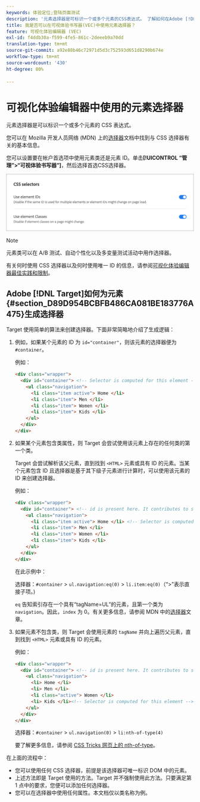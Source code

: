 ```yaml
---
keywords: 体验定位;登陆页面测试
description: '元素选择器是可标识一个或多个元素的CSS表达式。 了解如何在Adobe [!DNL Target] Visual Experience Composer(VEC)中使用元素选择器。 '
title: 我是否可以在可视体验书写器(VEC)中使用元素选择器？
feature: 可视化体验编辑器 (VEC)
exl-id: f4ddb30a-f599-4fe5-861c-2deeeb9a70dd
translation-type: tm+mt
source-git-commit: a92e88b46c72971d5d3c752593d651d8290b674e
workflow-type: tm+mt
source-wordcount: '430'
ht-degree: 80%

---
```


# 可视化体验编辑器中使用的元素选择器

元素选择器是可以标识一个或多个元素的 CSS 表达式。

您可以在 Mozilla 开发人员网络 (MDN) 上的[选择器](https://developer.mozilla.org/en-US/docs/Web/Guide/CSS/Getting_started/Selectors)文档中找到与 CSS 选择器有关的基本信息。

您可以设置要在帐户首选项中使用元素类还是元素 ID。单击&#x200B;**[!UICONTROL “管理”>“可视体验书写器”]**，然后选择首选CSS选择器。

![](assets/css_selectors.png)

>[!NOTE]
>
>元素类可以在 A/B 测试、自动个性化以及多变量测试活动中用作选择器。

有关何时使用 CSS 选择器以及何时使用唯一 ID 的信息，请参阅[可视化体验编辑器最佳实践和限制](/help/c-experiences/c-visual-experience-composer/experience-composer-best-practices.md#concept_E284B3F704C04406B174D9050A2528A6)。

## Adobe [!DNL Target]如何为元素{#section_D89D954BCBFB486CA081BE183776A475}生成选择器

Target 使用简单的算法来创建选择器。下面非常简略地介绍了生成逻辑：

1. 例如，如果某个元素的 ID 为 `id="container"`，则该元素的选择器便为 `#container`。

   例如：

   ```html
   <div class="wrapper">
     <div id="container"> <!-- Selector is computed for this element -->
       <ul class="navigation">
         <li class="item active"> Home </li>
         <li class="item"> Men </li>
         <li class="item"> Women </li>
         <li class="item"> Kids </li>
       </ul>
     </div>
   </div>
   ```

1. 如果某个元素包含类属性，则 Target 会尝试使用该元素上存在的任何类的第一个类。

   Target 会尝试解析该父元素，直到找到 `<HTML>` 元素或具有 ID 的元素。当某个元素包含 ID 且选择器是基于其下级子元素进行计算时，可以使用该元素的 ID 来创建选择器。

   例如：

   ```html
   <div class="wrapper">
     <div id="container"> <!-- id is present here. It contributes to selector -->
       <ul class="navigation">
         <li class="item active"> Home </li> <!-- Selector is computed for this element -->
         <li class="item"> Men </li>
         <li class="item"> Women </li>
         <li class="item"> Kids </li>
       </ul>
     </div>
   </div>
   ```

   在此示例中：

   选择器：`#container` > `ul.navigation:eq(0)` > `li.item:eq(0)`（“>”表示直接子项。)

   `eq` 告知索引存在一个具有“tagName=UL”的元素，且第一个类为 `navigation`。因此，`index` 为 0。有关更多信息，请参阅 MDN 中的[选择器](https://developer.mozilla.org/en-US/docs/Web/Guide/CSS/Getting_started/Selectors)文章。

1. 如果元素不包含类，则 Target 会使用元素的 `tagName` 并向上遍历父元素，直到找到 `<HTML>` 元素或具有 ID 的元素。

   例如：

   ```html
   <div class="wrapper">
     <div id="container"> <!-- id is present here. It contributes to selector -->
       <ul class="navigation">
         <li> Home </li>
         <li> Men </li>
         <li class="active"> Women </li>
         <li> Kids </li><!-- Selector is computed for this element -->
       </ul>
     </div>
   </div>
   ```

   选择器：`#container` > `ul.navigation(0)` > `li:nth-of-type(4)`

   要了解更多信息，请参阅 [CSS Tricks 网页上的 nth-of-type](https://css-tricks.com/almanac/selectors/n/nth-of-type/)。

在上面的流程中：

* 您可以使用任何 CSS 选择器，前提是该选择器可唯一标识 DOM 中的元素。
* 上述方法即是 Target 使用的方法。Target 并不强制使用此方法。只要满足第 1 点中的要求，您便可以添加任何选择器。
* 您可以在选择器中使用任何属性。本文档仅以类名称为例。
